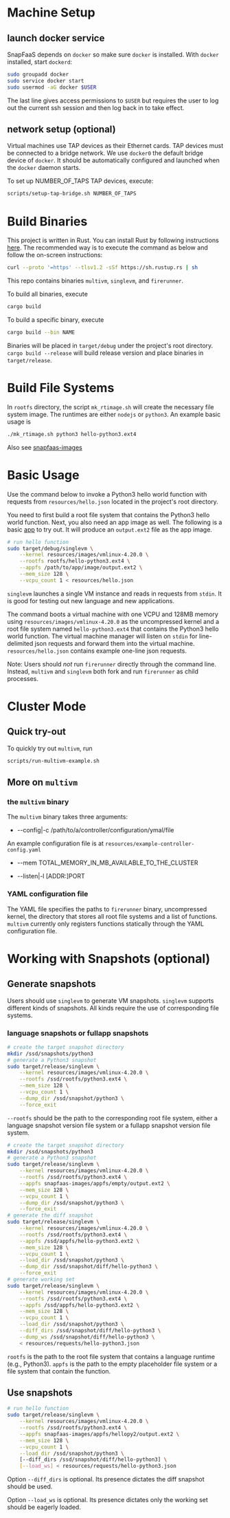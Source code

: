 # Machine Setup

## launch docker service

SnapFaaS depends on `docker` so make sure `docker` is installed.
With `docker` installed, start `dockerd`:

```bash
sudo groupadd docker
sudo service docker start
sudo usermod -aG docker $USER
```

The last line gives access permissions to `$USER`
but requires the user to log out the current ssh session and then log back in
to take effect.

## network setup (optional)

Virtual machines use TAP devices as their Ethernet cards. TAP devices must be
connected to a bridge network. We use `docker0` the default bridge device
of `docker`. It should be automatically configured and launched
when the `docker` daemon starts.

To set up NUMBER_OF_TAPS TAP devices, execute:

```bash
scripts/setup-tap-bridge.sh NUMBER_OF_TAPS
```

# Build Binaries

This project is written in Rust. You can install Rust by following instructions [here](https://www.rust-lang.org/tools/install).
The recommended way is to execute the command as below and follow the on-screen instructions:

```bash
curl --proto '=https' --tlsv1.2 -sSf https://sh.rustup.rs | sh
```

This repo contains binaries `multivm`, `singlevm`, and `firerunner`.

To build all binaries, execute

```bash
cargo build
```

To build a specific binary, execute

```bash
cargo build --bin NAME
```

Binaries will be placed in `target/debug` under the project's root directory.
`cargo build --release` will build release version and place binaries in `target/release`.

# Build File Systems

In `rootfs` directory, the script `mk_rtimage.sh` will create the necessary file
system image. The runtimes are either `nodejs` or `python3`. An example basic
usage is

```bash
./mk_rtimage.sh python3 hello-python3.ext4
```

Also see [snapfaas-images](https://www.github.com/princeton-sns/snapfaas-images)

# Basic Usage

Use the command below to invoke a Python3 hello world function with requests from `resources/hello.json`
located in the project's root directory.

You need to first build a root file system that contains the Python3 hello world function.
Next, you also need an app image as well. The following is a basic
[app](https://github.com/princeton-sns/snapfaas-images/tree/master/appfs/python3/hello)
to try out. It will produce an `output.ext2` file as the app image.

```bash
# run hello function
sudo target/debug/singlevm \
    --kernel resources/images/vmlinux-4.20.0 \
    --rootfs rootfs/hello-python3.ext4 \
    --appfs /path/to/app/image/output.ext2 \
    --mem_size 128 \
    --vcpu_count 1 < resources/hello.json
```

`singlevm` launches a single VM instance and reads in requests from `stdin`.
It is good for testing out new language and new applications.

The command boots a virtual machine with one VCPU and 128MB memory using
`resources/images/vmlinux-4.20.0`
as the uncompressed kernel and a root file system named `hello-python3.ext4` that contains
the Python3 hello world function.
The virtual machine manager will listen on `stdin` for line-delimited json requests and
forward them into the virtual machine. `resources/hello.json` contains example one-line
json requests.

Note: Users should _not_ run `firerunner` directly through the command line. Instead,
`multivm` and `singlevm` both fork and run `firerunner` as child processes.

# Cluster Mode

## Quick try-out

To quickly try out `multivm`, run

```bash
scripts/run-multivm-example.sh
```

## More on `multivm`

### the `multivm` binary

The `multivm` binary takes three arguments:

- -\-config|-c /path/to/a/controller/configuration/ymal/file

An example configuration file is at `resources/example-controller-config.yaml`

- -\-mem TOTAL_MEMORY_IN_MB_AVAILABLE_TO_THE_CLUSTER

- -\-listen|-l [ADDR:]PORT

### YAML configuration file

The YAML file specifies the paths to `firerunner` binary, uncompressed kernel, the directory that
stores all root file systems and a list of functions. `multivm` currently only registers functions
statically through the YAML configuration file.

# Working with Snapshots (optional)

## Generate snapshots

Users should use `singlevm` to generate VM snapshots. `singlevm` supports different kinds of snapshots.
All kinds require the use of corresponding file systems.

### language snapshots or fullapp snapshots

```bash
# create the target snapshot directory
mkdir /ssd/snapshots/python3
# generate a Python3 snapshot
sudo target/release/singlevm \
    --kernel resources/images/vmlinux-4.20.0 \
    --rootfs /ssd/rootfs/python3.ext4 \
    --mem_size 128 \
    --vcpu_count 1 \
    --dump_dir /ssd/snapshot/python3 \
    --force_exit
```

`--rootfs` should be the path to the corresponding root file system, either a language snapshot
version file system or a fullapp snapshot version file system.

```bash
# create the target snapshot directory
mkdir /ssd/snapshots/python3
# generate a Python3 snapshot
sudo target/release/singlevm \
    --kernel resources/images/vmlinux-4.20.0 \
    --rootfs /ssd/rootfs/python3.ext4 \
    --appfs snapfaas-images/appfs/empty/output.ext2 \
    --mem_size 128 \
    --vcpu_count 1 \
    --dump_dir /ssd/snapshot/python3 \
    --force_exit
# generate the diff snapshot
sudo target/release/singlevm \
    --kernel resources/images/vmlinux-4.20.0 \
    --rootfs /ssd/rootfs/python3.ext4 \
    --appfs /ssd/appfs/hello-python3.ext2 \
    --mem_size 128 \
    --vcpu_count 1 \
    --load_dir /ssd/snapshot/python3 \
    --dump_dir /ssd/snapshot/diff/hello-python3 \
    --force_exit
# generate working set
sudo target/release/singlevm \
    --kernel resources/images/vmlinux-4.20.0 \
    --rootfs /ssd/rootfs/python3.ext4 \
    --appfs /ssd/appfs/hello-python3.ext2 \
    --mem_size 128 \
    --vcpu_count 1 \
    --load_dir /ssd/snapshot/python3 \
    --diff_dirs /ssd/snapshot/diff/hello-python3 \
    --dump_ws /ssd/snapshot/diff/hello-python3 \
    < resources/requests/hello-python3.json
```

`rootfs` is the path to the root file system that contains a language runtime (e.g., Python3).
`appfs` is the path to the empty placeholder file system or a file system that contain the function.

## Use snapshots

```bash
# run hello function
sudo target/release/singlevm \
    --kernel resources/images/vmlinux-4.20.0 \
    --rootfs /ssd/rootfs/python3.ext4 \
    --appfs snapfaas-images/appfs/hellopy2/output.ext2 \
    --mem_size 128 \
    --vcpu_count 1 \
    --load_dir /ssd/snapshot/python3 \
    [--diff_dirs /ssd/snapshot/diff/hello-python3] \
    [--load_ws] < resources/requests/hello-python3.json
```

Option `--diff_dirs` is optional. Its presence dictates the diff snapshot should be used.

Option `--load_ws` is optional. Its presence dictates only the working set should be eagerly loaded.

